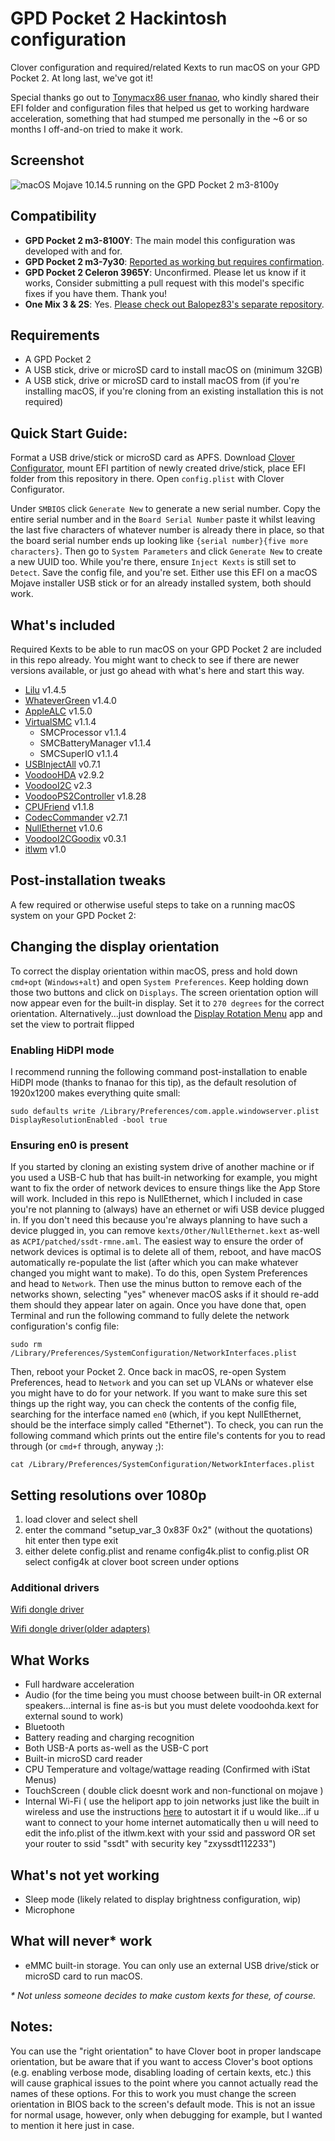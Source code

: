 # GPD Pocket 2 Hackintosh configuration 
Clover configuration and required/related Kexts to run macOS on your GPD Pocket 2. At long last, we've got it!

Special thanks go out to [Tonymacx86 user fnanao](https://www.tonymacx86.com/threads/gpd-pocket-2-battery-status.279659/), who kindly shared their EFI folder and configuration files that helped us get to working hardware acceleration, something that had stumped me personally in the ~6 or so months I off-and-on tried to make it work.
  
## Screenshot

![macOS Mojave 10.14.5 running on the GPD Pocket 2 m3-8100y](images/screenshot_m3-8100y.png?raw=true)

## Compatibility

 - **GPD Pocket 2 m3-8100Y**: The main model this configuration was developed with and for.
 - **GPD Pocket 2 m3-7y30**: [Reported as working but requires confirmation](https://github.com/hellodeibu/gpd-pocket2-hackintosh/issues/40).
 - **GPD Pocket 2 Celeron 3965Y**: Unconfirmed. Please let us know if it works, Consider submitting a pull request with this model's specific fixes if you have them. Thank you!
 - **One Mix 3 & 2S**: Yes. [Please check out Balopez83's separate repository](https://github.com/balopez83/One-Mix-3-Hackintosh).

## Requirements

- A GPD Pocket 2
- A USB stick, drive or microSD card to install macOS on (minimum 32GB)
- A USB stick, drive or microSD card to install macOS from (if you're installing macOS, if you're cloning from an existing installation this is not required)

## Quick Start Guide:
Format a USB drive/stick or microSD card as APFS. Download [Clover Configurator](https://mackie100projects.altervista.org/download-clover-configurator/), mount EFI partition of newly created drive/stick, place EFI folder from this repository in there. Open `config.plist` with Clover Configurator.

Under `SMBIOS` click `Generate New` to generate a new serial number. Copy the entire serial number and in the `Board Serial Number` paste it whilst leaving the last five characters of whatever number is already there in place, so that the board serial number ends up looking like `{serial number}{five more characters}`. Then go to `System Parameters` and click `Generate New` to create a new UUID too. While you're there, ensure `Inject Kexts` is still set to `Detect`. Save the config file, and you're set. Either use this EFI on a macOS Mojave installer USB stick or for an already installed system, both should work.

## What's included
Required Kexts to be able to run macOS on your GPD Pocket 2 are included in this repo already. You might want to check to see if there are newer versions available, or just go ahead with what's here and start this way.

- [Lilu](https://github.com/acidanthera/Lilu) v1.4.5
- [WhateverGreen](https://github.com/acidanthera/WhateverGreen) v1.4.0
- [AppleALC](https://github.com/acidanthera/AppleALC) v1.5.0
- [VirtualSMC](https://github.com/acidanthera/VirtualSMC) v1.1.4
  - SMCProcessor v1.1.4
  - SMCBatteryManager v1.1.4
  - SMCSuperIO v1.1.4
- [USBInjectAll](https://bitbucket.org/RehabMan/os-x-usb-inject-all/downloads) v0.7.1
- [VoodooHDA](https://sourceforge.net/projects/voodoohda/) v2.9.2
- [VoodooI2C](https://github.com/alexandred/VoodooI2C) v2.3
- [VoodooPS2Controller](https://bitbucket.org/RehabMan/os-x-voodoo-ps2-controller/downloads/) v1.8.28
- [CPUFriend](https://github.com/acidanthera/CPUFriend) v1.1.8
- [CodecCommander](https://bitbucket.org/RehabMan/os-x-eapd-codec-commander/downloads/) v2.7.1
- [NullEthernet](https://bitbucket.org/RehabMan/os-x-null-ethernet/downloads/) v1.0.6
- [VoodooI2CGoodix](https://github.com/lazd/VoodooI2CGoodix) v0.3.1
- [itlwm](https://github.com/zxystd/itlwm) v1.0

## Post-installation tweaks
A few required or otherwise useful steps to take on a running macOS system on your GPD Pocket 2:

## Changing the display orientation
To correct the display orientation within macOS, press and hold down `cmd+opt` (`Windows+alt`) and open `System Preferences`. Keep holding down those two buttons and click on `Displays`. The screen orientation option will now appear even for the built-in display. Set it to `270 degrees` for the correct orientation. Alternatively...just download the [Display Rotation Menu](https://www.magesw.com/displayrotation/) app and set the view to portrait flipped

### Enabling HiDPI mode
I recommend running the following command post-installation to enable HiDPI mode (thanks to fnanao for this tip), as the default resolution of 1920x1200 makes everything quite small:

`sudo defaults write /Library/Preferences/com.apple.windowserver.plist DisplayResolutionEnabled -bool true`

### Ensuring en0 is present
If you started by cloning an existing system drive of another machine or if you used a USB-C hub that has built-in networking for example, you might want to fix the order of network devices to ensure things like the App Store will work. Included in this repo is NullEthernet, which I included in case you're not planning to (always) have an ethernet or wifi USB device plugged in. If you don't need this because you're always planning to have such a device plugged in, you can remove `kexts/Other/NullEthernet.kext` as-well as `ACPI/patched/ssdt-rmne.aml`. The easiest way to ensure the order of network devices is optimal is to delete all of them, reboot, and have macOS automatically re-populate the list (after which you can make whatever changed you might want to make). To do this, open System Preferences and head to `Network`. Then use the minus button to remove each of the networks shown, selecting "yes" whenever macOS asks if it should re-add them should they appear later on again. Once you have done that, open Terminal and run the following command to fully delete the network configuration's config file:

`sudo rm /Library/Preferences/SystemConfiguration/NetworkInterfaces.plist`

Then, reboot your Pocket 2. Once back in macOS, re-open System Preferences, head to `Network` and you can set up VLANs or whatever else you might have to do for your network. If you want to make sure this set things up the right way, you can check the contents of the config file, searching for the interface named `en0` (which, if you kept NullEthernet, should be the interface simply called "Ethernet"). To check, you can run the following command which prints out the entire file's contents for you to read through (or `cmd+f` through, anyway ;):

`cat /Library/Preferences/SystemConfiguration/NetworkInterfaces.plist`

## Setting resolutions over 1080p
1. load clover and select shell 
2. enter the command "setup_var_3 0x83F 0x2" (without the quotations) hit enter then type exit
3. either delete config.plist and rename config4k.plist to config.plist OR select config4k at clover boot screen under options

### Additional drivers

[Wifi dongle driver](https://github.com/chris1111/Wireless-USB-Adapter-Clover)

[Wifi dongle driver(older adapters)](https://github.com/chris1111/Wireless-Ralink-Panel-Utility)

## What Works

- Full hardware acceleration
- Audio (for the time being you must choose between built-in OR external speakers...internal is fine as-is but you must delete voodoohda.kext for external sound to work) 
- Bluetooth
- Battery reading and charging recognition
- Both USB-A ports as-well as the USB-C port
- Built-in microSD card reader
- CPU Temperature and voltage/wattage reading (Confirmed with iStat Menus)
- TouchScreen ( double click doesnt work and non-functional on mojave )
- Internal Wi-Fi ( use the heliport app to join networks just like the built in wireless and use the instructions [here](https://support.apple.com/guide/mac-help/open-items-automatically-when-you-log-in-mh15189/mac) to autostart it if u would like...if u want to connect to your home internet automatically then u will need to edit the info.plist of the itlwm.kext with your ssid and password OR set your router to ssid "ssdt" with security key "zxyssdt112233")

## What's not yet working

- Sleep mode (likely related to display brightness configuration, wip)
- Microphone

## What will never* work
- eMMC built-in storage. You can only use an external USB drive/stick or microSD card to run macOS.

_* Not unless someone decides to make custom kexts for these, of course._

## Notes:
You can use the "right orientation" to have Clover boot in proper landscape orientation, but be aware that if you want to access Clover's boot options (e.g. enabling verbose mode, disabling loading of certain kexts, etc.) this will cause graphical issues to the point where you cannot actually read the names of these options. For this to work you must change the screen orientation in BIOS back to the screen's default mode. This is not an issue for normal usage, however, only when debugging for example, but I wanted to mention it here just in case.

